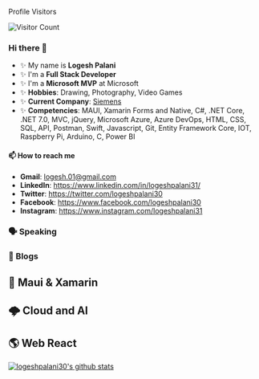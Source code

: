Profile Visitors

![Visitor Count](https://profile-counter.glitch.me/logeshpalani30/count.svg)

### Hi there 👋


- ✨ My name is **Logesh Palani**
- ✨ I'm a **Full Stack Developer**
- ✨ I'm a **Microsoft MVP** at Microsoft
- ✨ **Hobbies**: Drawing, Photography, Video Games
- ✨ **Current Company**: [Siemens](https://www.siemens.com/global/en.html)
- ✨ **Competencies**: MAUI, Xamarin Forms and Native, C#, .NET Core, .NET 7.0, MVC, jQuery, Microsoft Azure, Azure DevOps, HTML, CSS, SQL, API, Postman, Swift, Javascript, Git, Entity Framework Core, IOT, Raspberry Pi, Arduino, C, Power BI

#### 📫 How to reach me

- **Gmail**: logesh.01@gmail.com
- **LinkedIn**: https://www.linkedin.com/in/logeshpalani31/
- **Twitter**: https://twitter.com/logeshpalani30
- **Facebook**: https://www.facebook.com/logeshpalani30
- **Instagram**: https://www.instagram.com/logeshpalani31

### 🗣️ Speaking

### 📝 Blogs

## 📱 Maui & Xamarin

## 🌩️ Cloud and AI

## 🌎 Web React

<a href="https://github.com/logeshpalani30/github-readme-stats">
  <img align="center" src="https://github-readme-stats.vercel.app/api?username=logeshpalani30&show_icons=true&include_all_commits=true&theme=radical" alt="logeshpalani30's github stats" />
</a>

